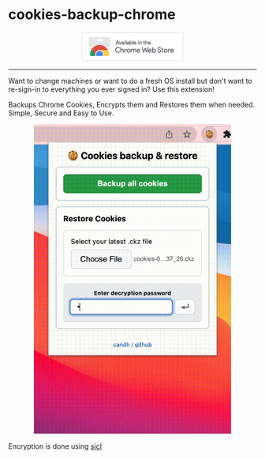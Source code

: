 # cookies-backup-chrome

<p align="center">
    <a href="https://chrome.google.com/webstore/detail/cookie-backup-and-restore/cndobhdcpmpilkebeebeecgminfhkpcj"><img src="badge.png"></a>
</p>

---

Want to change machines or want to do a fresh OS install but don't want to re-sign-in to everything you ever signed in? Use this extension!

Backups Chrome Cookies, Encrypts them and Restores them when needed. Simple, Secure and Easy to Use.

<p align="center">
    <img src="demo.gif" width=400px>
</p>

Encryption is done using [sjcl](https://bitwiseshiftleft.github.io/sjcl/)
